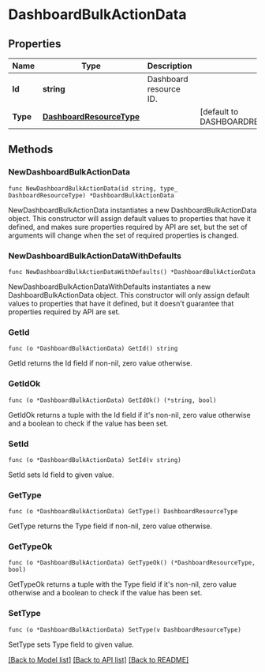 # DashboardBulkActionData

## Properties

Name | Type | Description | Notes
---- | ---- | ----------- | ------
**Id** | **string** | Dashboard resource ID. | 
**Type** | [**DashboardResourceType**](DashboardResourceType.md) |  | [default to DASHBOARDRESOURCETYPE_DASHBOARD]

## Methods

### NewDashboardBulkActionData

`func NewDashboardBulkActionData(id string, type_ DashboardResourceType) *DashboardBulkActionData`

NewDashboardBulkActionData instantiates a new DashboardBulkActionData object.
This constructor will assign default values to properties that have it defined,
and makes sure properties required by API are set, but the set of arguments
will change when the set of required properties is changed.

### NewDashboardBulkActionDataWithDefaults

`func NewDashboardBulkActionDataWithDefaults() *DashboardBulkActionData`

NewDashboardBulkActionDataWithDefaults instantiates a new DashboardBulkActionData object.
This constructor will only assign default values to properties that have it defined,
but it doesn't guarantee that properties required by API are set.

### GetId

`func (o *DashboardBulkActionData) GetId() string`

GetId returns the Id field if non-nil, zero value otherwise.

### GetIdOk

`func (o *DashboardBulkActionData) GetIdOk() (*string, bool)`

GetIdOk returns a tuple with the Id field if it's non-nil, zero value otherwise
and a boolean to check if the value has been set.

### SetId

`func (o *DashboardBulkActionData) SetId(v string)`

SetId sets Id field to given value.


### GetType

`func (o *DashboardBulkActionData) GetType() DashboardResourceType`

GetType returns the Type field if non-nil, zero value otherwise.

### GetTypeOk

`func (o *DashboardBulkActionData) GetTypeOk() (*DashboardResourceType, bool)`

GetTypeOk returns a tuple with the Type field if it's non-nil, zero value otherwise
and a boolean to check if the value has been set.

### SetType

`func (o *DashboardBulkActionData) SetType(v DashboardResourceType)`

SetType sets Type field to given value.



[[Back to Model list]](../README.md#documentation-for-models) [[Back to API list]](../README.md#documentation-for-api-endpoints) [[Back to README]](../README.md)


